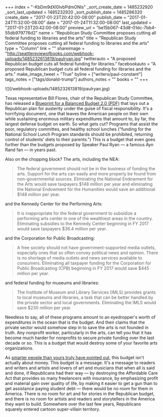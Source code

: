 +++
index = "-KbDm9dXl0lvbPdmONls"
_sort_create_date = 1485232920
_sort_last_updated = 1485232920
_sort_publish_date = 1485286320
create_date = "2017-01-23T20:42:00-08:00"
publish_date = "2017-01-24T11:32:00-08:00"
date = "2017-01-24T11:32:00-08:00"
last_updated = "2017-01-23T20:42:00-08:00"
preview_url = "be15b067-43d8-01dc-7bb4-55db979776d2"
name = "Republican Study Committee proposes cutting all federal funding to libraries and the arts"
title = "Republican Study Committee proposes cutting all federal funding to libraries and the arts"
type = "Column"
link = ""
shareimage = "http://seattlereviewofbooks.com/webhook-uploads/1485232613819/paulryan.jpg"
twitterauto = "A proposed Republican budget cuts all federal funding for libraries."
facebookauto = "A proposed Republican budget cuts all federal funding for libraries and the arts."
make_image_tweet = "True"
byline = ["writers/paul-constant"]
tags_notes = ["tags/donald-trump"]
authors_notes = ""
books = ""
+++
<p class="image-left">![](/webhook-uploads/1485232613819/paulryan.jpg)</p>

Texas representative Bill Flores, chair of the Republican Study Committee, has released a [Blueprint for a Balanced Budget 2.0 (PDF)](http://rsc.walker.house.gov/files/uploads/RSC_2017_Blueprint_for_a_Balanced_Budget_2.0.pdf#page92) that lays out a Republican plan for austerity under the guise of fiscal responsibility. It's a horrifying document, one that leaves the American people on their own while sustaining enormous military expenditures that amount to, by far, the largest defense budget on earth. So what gets cut? Programs that assist the poor, regulatory committes, and healthy school lunches ("funding for the National School Lunch Program standards should be prohibited, returning control of students’ diets to their parents.") This is a budget that even goes further than the budgets proposed by Speaker Paul Ryan — a famous Ayn Rand fan — in years past.

Also on the chopping block? The arts, including the NEA:

<blockquote>The federal government should not be in the business of funding the arts. Support for the arts can easily and more properly be found from non-governmental sources. Eliminating the National Endowment for the Arts would save taxpayers $148 million per year and eliminating the National Endowment for the Humanities would save an additional $148 million per year.</blockquote>

and the Kennedy Center for the Performing Arts:

<blockquote>It is inappropriate for the federal government to subsidize a performing arts center in one of the wealthiest areas in the country. Eliminating subsidies to the Kennedy Center beginning in FY 2017 would save taxpayers $36.4 million per year.</blockquote>

and the Corporation for Public Broadcasting:

<blockquote>A free society should not have government-supported media outlets, especially ones that so often convey political news and opinion. There is no shortage of media outlets and news services available to consumers. Eliminating all taxpayer funding for the Corporation for Public Broadcasting (CPB) beginning in FY 2017 would save $445 million per year.</blockquote>

and federal funding for museums and libraries:

<blockquote>The Institute of Museum and Library Services (IMLS) provides grants to local museums and libraries, a task that can be better handled by the private sector and local governments. Eliminating the IMLS would save $230 million per year.</blockquote>

Needless to say, all of these programs amount to an eyedropper's worth of expenditures in the ocean that is the budget. And their claims that the private sector would somehow step in to save the arts is not founded in truth. Any nonprofit worker, particularly in the arts, can tell you that it has become much harder for nonprofits to secure private funding over the last decade or so. This is a budget that would destroy some of your favorite arts organizations.

As [smarter people than yours truly have pointed out](https://twitter.com/iandenning85/status/822171022921068545), this budget isn't actually about money. This budget is a message. It's a message to readers and writers and artists and lovers of art and musicians that when all is said and done, if Republicans had their way — by destroying the Affordable Care Act that provides so many freelancers with insurance, by emphasizing profit and material gain over quality of life, by making it easier to get a gun than to get assistance paying student debt — there would be no room for them in America. There is no room for art and for stories in the Republican budget, and there is no room for artists and readers and storytellers in the America they want to build. Somewhere over the last few years, Republicans squarely entered cartoon super-villain territory.
